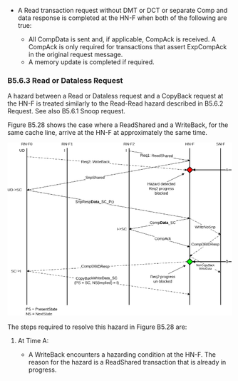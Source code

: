 - A Read transaction request without DMT or DCT or separate Comp and data response is completed at the HN-F when both of the following are true:

    - All CompData is sent and, if applicable, CompAck is received. A CompAck is only required for transactions that assert ExpCompAck in the original request message.
    - A memory update is completed if required.

### B5.6.3 Read or Dataless Request

A hazard between a Read or Dataless request and a CopyBack request at the HN-F is treated similarly to the Read-Read hazard described in B5.6.2 Request. See also B5.6.1 Snoop request.

Figure B5.28 shows the case where a ReadShared and a WriteBack, for the same cache line, arrive at the HN-F at approximately the same time.

![Image](page_303/image_000000_6ad1e708eebb992fef361823bfac6260e4c6231fb3f7165b992199111a1f20f9.png)

The steps required to resolve this hazard in Figure B5.28 are:

1. At Time A:

    - A WriteBack encounters a hazarding condition at the HN-F. The reason for the hazard is a ReadShared transaction that is already in progress.